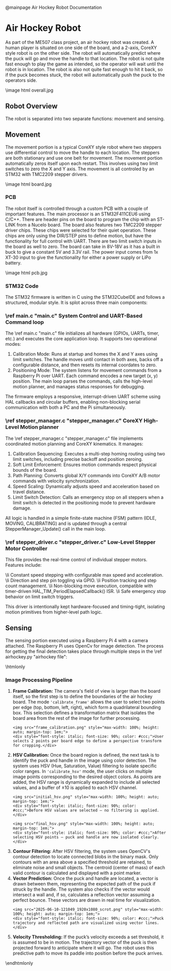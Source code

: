 @mainpage Air Hockey Robot Documentation

# Air Hockey Robot

As part of the ME507 class project, an air hockey robot was created. A human player is situated on one side of the board, and a 2-axis, CoreXY style robot is on the other side. The robot will automatically predict where the puck will go and move the handle to that location. The robot is not quite fast enough to play the game as intended, so the operator will wait until the robot is in location. The robot is also not quite fast enough to hit it back, so if the puck becomes stuck, the robot will automatically push the puck to the operators side. 

\image html overall.jpg

## Robot Overview

The robot is separated into two separate functions: movement and sensing. 

## Movement 

The movement portion is a typical CoreXY style robot where two steppers use differential control to move the handle to each location. The steppers are both stationary and use one belt for movement. The movement portion automatically zeros itself upon each restart. This involves using two limit switches to zero the X and Y axis. The movement is all controled by an STM32 with TMC2209 stepper drivers. 

\image html board.jpg

### PCB
The robot itself is controlled through a custom PCB with a couple of important features. The main processor is an STM32F411CEU6 using C/C++. There are header pins on the board to program the chip with an ST-LINK from a Nucelo board. The board also features two TMC2209 stepper driver chips. These chips were selected for their quiet operation. These chips are only using the DIR/STEP pins to define motion, but have the functionality for full control with UART. There are two limit switch inputs in the board as well to zero. The board can take in 8V-18V as it has a built in buck to give a constant 5V and 3.3V rail. The power input comes from 1x XT-30 input to give the functionality for either a power supply or LiPo battery. 

\image html pcb.jpg 

### STM32 Code 
The STM32 firmware is written in C using the STM32CubeIDE and follows a structured, modular style. It is splot across three main components: 

### \ref main.c "main.c" System Control and UART-Based Command loop
The \ref main.c "main.c" file initializes all hardware (GPIOs, UARTs, timer, etc.) and executes the core application loop. It supports two operational modes: 

1. Calibration Mode: Runs at startup and homes the X and Y axes using limit switches. The handle moves until contact in both axes, backs off a configurable distance, and then resets its internal coordates to zero. 
2. Positioning Mode: The system listens for movement commands from a Raspberry Pi over UART. Each command encodes a new target (x, y) position. The main loop parses the commands, calls the high-level motion planner, and manages status responses for debugging. 

The firmware employs a responsive, interrupt-driven UART scheme using HAL callbacks and circular buffers, enabling non-blocking serial communication with both a PC and the Pi simultaneously. 

### \ref stepper_manager.c "stepper_manager.c" CoreXY High-Level Motion planner
The \ref stepper_manager.c "stepper_manager.c" file implements coordinated motion planning and CoreXY kinematics. It manages: 

1. Calibration Sequencing: Executes a multi-step homing routing using two limit switches, including precise backoff and position zeroing.
2. Soft Limit Enforcement: Ensures motion commands respect physical bounds of the board. 
3. Path Planning: Converts global X/Y commands into CoreXY A/B motor commands with velocity synchronization. 
4. Speed Scaling: Dynamically adjusts speed and acceleration based on travel distance. 
5. Limit Switch Detection: Calls an emergency stop on all steppers when a limit switch is detected in the positioning mode to prevent hardware damage. 

All logic is handled in a simple finite-state machine (FSM) pattern (IDLE, MOVING, CALIBRATING) and is updated through a central StepperManager_Update() call in the main loop. 

### \ref stepper_driver.c "stepper_driver.c" Low-Level Stepper Motor Controller
This file provides the real-time control of individual stepper motors. Features include: 

\li Constant speed stepping with configurable max speed and acceleration. 
\li Direction and step pin toggling via GPIO. 
\li Position tracking and step count management. 
\li Non-blocking move execution, compatible with timer-driven HAL_TIM_PeriodElapsedCallback() ISR. 
\li Safe emergency stop behavior on limit switch triggers.

This driver is intentionally kept hardware-focused and timing-tight, isolating motion primitives from higher-level path logic. 


## Sensing

The sensing portion executed using a Raspberry Pi 4 with a camera attached. The Raspberry Pi uses OpenCv for image detection. The process for getting the final detection takes place through multiple steps in the \ref airhockey.py "airhockey file": 

\htmlonly
<h3>Image Processing Pipeline</h3>

<ol>

  <li>
    <strong>Frame Calibration:</strong>  
    The camera's field of view is larger than the board itself, so the first step is to define the boundaries of the air hockey board.  
    The mode <code>'calibrate_frame'</code> allows the user to select two points per edge (top, bottom, left, right), which form a quadrilateral bounding box.  
    This selection defines a transformation matrix that isolates the board area from the rest of the image for further processing.

    <img src="frame_calibration.png" style="max-width: 100%; height: auto; margin-top: 1em;">
    <div style="font-style: italic; font-size: 90%; color: #ccc;">User selects 2 points per board edge to define a perspective transform for cropping.</div>
  </li>

  <li>
    <strong>HSV Calibration:</strong>  
    Once the board region is defined, the next task is to identify the puck and handle in the image using color detection.  
    The system uses HSV (Hue, Saturation, Value) filtering to isolate specific color ranges.  
    In <code>'calibrate_hsv'</code> mode, the user clicks on multiple image points corresponding to the desired object colors.  
    As points are added, the HSV range is dynamically expanded to include all selected values, and a buffer of ±10 is applied to each HSV channel.

    <img src="initial_hsv.png" style="max-width: 100%; height: auto; margin-top: 1em;">
    <div style="font-style: italic; font-size: 90%; color: #ccc;">Before HSV values are selected — no filtering is applied.</div>

    <img src="final_hsv.png" style="max-width: 100%; height: auto; margin-top: 1em;">
    <div style="font-style: italic; font-size: 90%; color: #ccc;">After selecting HSV points — puck and handle are now isolated clearly.</div>
  </li>

  <li>
    <strong>Contour Filtering:</strong>  
    After HSV filtering, the system uses OpenCV's contour detection to locate connected blobs in the binary mask.  
    Only contours with an area above a specified threshold are retained, to eliminate noise and small objects.  
    The centroid (center of mass) of each valid contour is calculated and displayed with a point marker.

  </li>

  <li>
    <strong>Vector Prediction:</strong>  
    Once the puck and handle are located, a vector is drawn between them, representing the expected path of the puck if struck by the handle.  
    The system also checks if the vector would intersect a wall and, if so, calculates a reflection vector assuming a perfect bounce.  
    These vectors are drawn in real time for visualization.

    <img src="2025-06-10-121049_1920x1080_scrot.png" style="max-width: 100%; height: auto; margin-top: 1em;">
    <div style="font-style: italic; font-size: 90%; color: #ccc;">Puck trajectory and reflected path are visualized using vector lines.</div>
  </li>

  <li>
    <strong>Velocity Thresholding:</strong>  
    If the puck’s velocity exceeds a set threshold, it is assumed to be in motion.  
    The trajectory vector of the puck is then projected forward to anticipate where it will go.  
    The robot uses this predictive path to move its paddle into position before the puck arrives.

  </li>

</ol>
\endhtmlonly